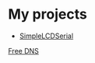 # My projects

* [SimpleLCDSerial](https://deeg05.github.io/SimpleLCDSerial)

[Free DNS](http://freedns.afraid.org/)
